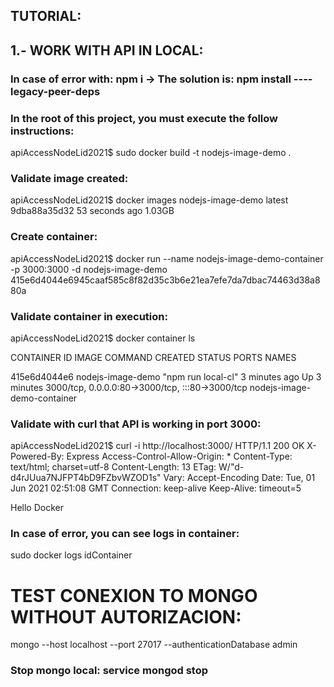 
## TUTORIAL:


## 1.- WORK WITH API IN LOCAL:

### In case of error with:  npm i -> The solution is: npm install ----legacy-peer-deps

### In the root of this project, you must execute the follow instructions:
apiAccessNodeLid2021$ sudo docker build -t nodejs-image-demo .


### Validate image created:
apiAccessNodeLid2021$ docker images
nodejs-image-demo            latest          9dba88a35d32   53 seconds ago   1.03GB


### Create container:
apiAccessNodeLid2021$ docker run --name nodejs-image-demo-container -p 3000:3000 -d nodejs-image-demo
415e6d4044e6945caaf585c8f82d35c3b6e21ea7efe7da7dbac74463d38a880a


### Validate container in execution:
apiAccessNodeLid2021$ docker container ls

CONTAINER ID   IMAGE               COMMAND              CREATED         STATUS         PORTS                                             NAMES

415e6d4044e6   nodejs-image-demo   "npm run local-cl"   3 minutes ago   Up 3 minutes   3000/tcp, 0.0.0.0:80->3000/tcp, :::80->3000/tcp   nodejs-image-demo-container


### Validate with curl that API is working in port 3000:
apiAccessNodeLid2021$ curl -i http://localhost:3000/
HTTP/1.1 200 OK
X-Powered-By: Express
Access-Control-Allow-Origin: *
Content-Type: text/html; charset=utf-8
Content-Length: 13
ETag: W/"d-d4rJUua7NJFPT4bD9FZbvWZOD1s"
Vary: Accept-Encoding
Date: Tue, 01 Jun 2021 02:51:08 GMT
Connection: keep-alive
Keep-Alive: timeout=5

Hello Docker


### In case of error, you can see logs in container:
sudo docker logs idContainer


















###

# TEST CONEXION TO MONGO WITHOUT AUTORIZACION:
mongo --host localhost --port 27017 --authenticationDatabase admin


### Stop mongo local: service mongod stop